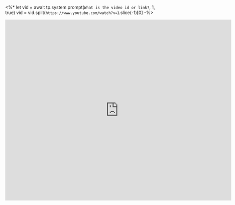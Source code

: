 <%*
	let vid = await tp.system.prompt(`What is the video id or link?`, 1, true)
	vid = vid.split(`https://www.youtube.com/watch?v=`).slice(-1)[0]
-%>
<iframe
 width="720"
 height="576"
 src='https://www.youtube.com/embed/<% vid %>'
 title="YouTube video player"
 frameborder="0"
 allow="accelerometer; autoplay; clipboard-write; encrypted-media; gyroscope; picture-in-picture"
 allowfullscreen>
</iframe>
